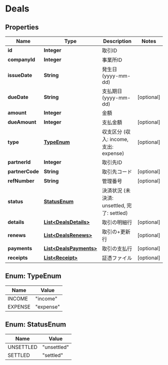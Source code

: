

# Deals

## Properties

Name | Type | Description | Notes
------------ | ------------- | ------------- | -------------
**id** | **Integer** | 取引ID | 
**companyId** | **Integer** | 事業所ID | 
**issueDate** | **String** | 発生日 (yyyy-mm-dd) | 
**dueDate** | **String** | 支払期日 (yyyy-mm-dd) |  [optional]
**amount** | **Integer** | 金額 | 
**dueAmount** | **Integer** | 支払金額 |  [optional]
**type** | [**TypeEnum**](#TypeEnum) | 収支区分 (収入: income, 支出: expense) |  [optional]
**partnerId** | **Integer** | 取引先ID | 
**partnerCode** | **String** | 取引先コード |  [optional]
**refNumber** | **String** | 管理番号 |  [optional]
**status** | [**StatusEnum**](#StatusEnum) | 決済状況 (未決済: unsettled, 完了: settled) | 
**details** | [**List&lt;DealsDetails&gt;**](DealsDetails.md) | 取引の明細行 |  [optional]
**renews** | [**List&lt;DealsRenews&gt;**](DealsRenews.md) | 取引の+更新行 |  [optional]
**payments** | [**List&lt;DealsPayments&gt;**](DealsPayments.md) | 取引の支払行 |  [optional]
**receipts** | [**List&lt;Receipt&gt;**](Receipt.md) | 証憑ファイル |  [optional]



## Enum: TypeEnum

Name | Value
---- | -----
INCOME | &quot;income&quot;
EXPENSE | &quot;expense&quot;



## Enum: StatusEnum

Name | Value
---- | -----
UNSETTLED | &quot;unsettled&quot;
SETTLED | &quot;settled&quot;



